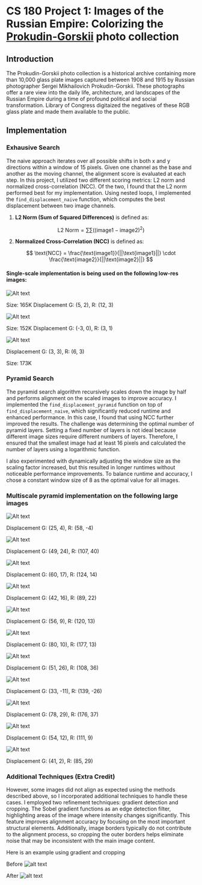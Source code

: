 <script type="text/x-mathjax-config">
  MathJax.Hub.Config({
    tex2jax: {inlineMath: [['$','$'], ['\\(','\\)']]}
  });
</script>
<script type="text/javascript" async
  src="https://cdn.mathjax.org/mathjax/latest/MathJax.js?config=TeX-MML-AM_CHTML">
</script>

# CS 180 Project 1: Images of the Russian Empire: Colorizing the [Prokudin-Gorskii](https://www.loc.gov/collections/prokudin-gorskii/) photo collection

## Introduction 

The Prokudin-Gorskii photo collection is a historical archive containing more than 10,000 glass plate images captured between 1908 and 1915 by Russian photographer Sergei Mikhailovich Prokudin-Gorskii. These photographs offer a rare view into the daily life, architecture, and landscapes of the Russian Empire during a time of profound political and social transformation. Library of Congress digitaized the negatives of these RGB glass plate and made them available to the public.


## Implementation

### Exhausive Search

The naive approach iterates over all possible shifts in both x and y directions within a window of 15 pixels. Given one channel as the base and another as the moving channel, the alignment score is evaluated at each step. In this project, I utilized two different scoring metrics: L2 norm and normalized cross-correlation (NCC). Of the two, I found that the L2 norm performed best for my implementation. Using nested loops, I implemented the `find_displacement_naive` function, which computes the best displacement between two image channels.

1. **L2 Norm (Sum of Squared Differences)** is defined as:

$$
   \text{L2 Norm} = \sum \sum \left( (\text{image1} - \text{image2})^2 \right)
$$

2. **Normalized Cross-Correlation (NCC)** is defined as:

$$
   \text{NCC} = \frac{\text{image1}}{||\text{image1}||} \cdot \frac{\text{image2}}{||\text{image2}||}
$$

#### Single-scale implementation is being used on the following low-res images:

![Alt text](media/cathedral.jpg)

Size: 165K
Displacement G: (5, 2), R: (12, 3)

![Alt text](media/monastery.jpg)

Size: 152K
Displacement G: (-3, 0), R: (3, 1)

![Alt text](media/tobolsk.jpg)

Displacement G: (3, 3), R: (6, 3)

Size: 173K

### Pyramid Search

The pyramid search algorithm recursively scales down the image by half and performs alignment on the scaled images to improve accuracy. I implemented the `find_displacement_pyramid` function on top of `find_displacement_naive`, which significantly reduced runtime and enhanced performance. In this case, I found that using NCC further improved the results. The challenge was determining the optimal number of pyramid layers. Setting a fixed number of layers is not ideal because different image sizes require different numbers of layers. Therefore, I ensured that the smallest image had at least 16 pixels and calculated the number of layers using a logarithmic function.

I also experimented with dynamically adjusting the window size as the scaling factor increased, but this resulted in longer runtimes without noticeable performance improvements. To balance runtime and accuracy, I chose a constant window size of 8 as the optimal value for all images. 


### Multiscale pyramid implementation on the following large images


![Alt text](media/church.jpg)

Displacement G: (25, 4), R: (58, -4)

![Alt text](media/emiry.jpg)

Displacement G: (49, 24), R: (107, 40)

![Alt text](media/harvesters.jpg)

Displacement G: (60, 17), R: (124, 14)

![Alt text](media/icon.jpg)

Displacement G: (42, 16), R: (89, 22)

![Alt text](media/lady.jpg)

Displacement G: (56, 9), R: (120, 13)

![Alt text](media/melons.jpg)

Displacement G: (80, 10), R: (177, 13)

![Alt text](media/onion_church.jpg)

Displacement G: (51, 26), R: (108, 36)

![Alt text](media/sculpture.jpg)

Displacement G: (33, -11), R: (139, -26)

![Alt text](media/self_portrait.jpg)

Displacement G: (78, 29), R: (176, 37)

![Alt text](media/three_generations.jpg)

Displacement G: (54, 12), R: (111, 9)


![Alt text](media/train.jpg)

Displacement G: (41, 2), R: (85, 29)




### Additional Techniques (Extra Credit)

However, some images did not align as expected using the methods described above, so I incorporated additional techniques to handle these cases. I employed two refinement techniques: gradient detection and cropping. The Sobel gradient functions as an edge detection filter, highlighting areas of the image where intensity changes significantly. This feature improves alignment accuracy by focusing on the most important structural elements. Additionally, image borders typically do not contribute to the alignment process, so cropping the outer borders helps eliminate noise that may be inconsistent with the main image content.

Here is an example using gradient and cropping

Before 
![alt text](media/train2.jpg)

After
![alt text](media/train.jpg)